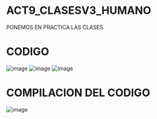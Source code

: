 # ACT9_CLASESV3_HUMANO
PONEMOS EN PRACTICA LAS CLASES

# CODIGO
![image](https://github.com/user-attachments/assets/4ec5a93b-27cb-4972-8037-7c64282b507d)
![image](https://github.com/user-attachments/assets/b91b1f4e-c097-4698-b749-cf404800a4f5)
![image](https://github.com/user-attachments/assets/7bad2555-677b-4031-8018-fdf367bf327f)

# COMPILACION DEL CODIGO
![image](https://github.com/user-attachments/assets/f144cbeb-0455-4489-b81a-b004a946c026)





